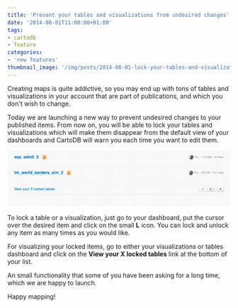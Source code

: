 ```yaml
---
title: 'Prevent your tables and visualizations from undesired changes'
date: '2014-08-01T11:00:00+01:00'
tags:
- cartodb
- feature
categories:
- 'new features'
thumbnail_image: '/img/posts/2014-08-01-lock-your-tables-and-visualizations/locked-tables-thumbnail.png'
---
```


Creating maps is quite addictive, so you may end up with tons of tables and visualizations in your account that are part of publications, and which you don't wish to change.

Today we are launching a new way to prevent undesired changes to your published items. From now on, you will be able to lock your tables and visualizations which will make them disappear from the default view of your dashboards and CartoDB will warn you each time you want to edit them.

<!--more-->

<div class="wrap"><p class="wrap-border"><img src="/img/posts/2014-08-01-lock-your-tables-and-visualizations/locked-tables.png" alt=""></p></div>

To lock a table or a visualization, just go to your dashboard, put the cursor over the desired item and click on the small **L** icon. You can lock and unlock any item as many times as you would like.

For visualizing your locked items, go to either your visualizations or tables dashboard and click on the **View your X locked tables** link at the bottom of your list.

An small functionality that some of you have been asking for a long time, which we are happy to launch.

Happy mapping!
